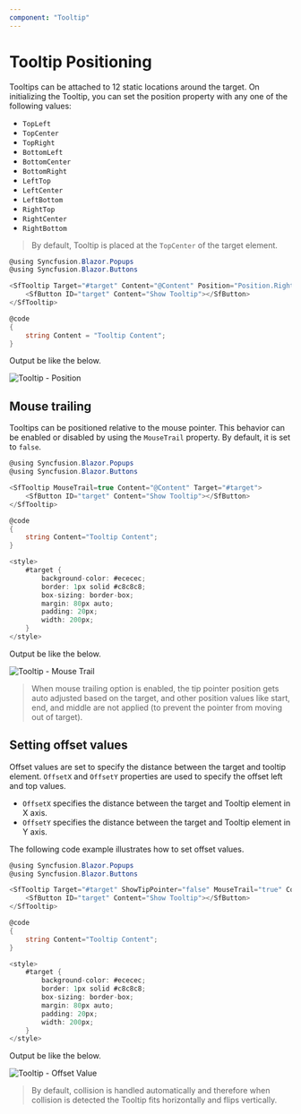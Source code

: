 ```yaml
---
component: "Tooltip"
---
```


# Tooltip Positioning

Tooltips can be attached to 12 static locations around the target.
On initializing the Tooltip, you can set the position property with any one of the following values:

* `TopLeft`
* `TopCenter`
* `TopRight`
* `BottomLeft`
* `BottomCenter`
* `BottomRight`
* `LeftTop`
* `LeftCenter`
* `LeftBottom`
* `RightTop`
* `RightCenter`
* `RightBottom`

> By default, Tooltip is placed at the `TopCenter` of the target element.

```csharp
@using Syncfusion.Blazor.Popups
@using Syncfusion.Blazor.Buttons

<SfTooltip Target="#target" Content="@Content" Position="Position.RightCenter">
    <SfButton ID="target" Content="Show Tooltip"></SfButton>
</SfTooltip>

@code
{
    string Content = "Tooltip Content";
}
```

Output be like the below.

![Tooltip - Position](images/position.gif)

## Mouse trailing

Tooltips can be positioned relative to the mouse pointer. This behavior can be enabled or disabled by using the `MouseTrail` property. By default, it is set to `false`.

```csharp
@using Syncfusion.Blazor.Popups
@using Syncfusion.Blazor.Buttons

<SfTooltip MouseTrail=true Content="@Content" Target="#target">
    <SfButton ID="target" Content="Show Tooltip"></SfButton>
</SfTooltip>

@code
{
    string Content="Tooltip Content";
}

<style>
    #target {
        background-color: #ececec;
        border: 1px solid #c8c8c8;
        box-sizing: border-box;
        margin: 80px auto;
        padding: 20px;
        width: 200px;
    }
</style>
```

Output be like the below.

![Tooltip - Mouse Trail](images/mouse-trail.gif)

> When mouse trailing option is enabled, the tip pointer position gets auto adjusted based on the target, and other position values like start, end, and middle are not applied (to prevent the pointer from moving out of target).

## Setting offset values

Offset values are set to specify the distance between the target and tooltip element.
`OffsetX` and `OffsetY` properties are used to specify the offset left and top values.

* `OffsetX` specifies the distance between the target and Tooltip element in X axis.
* `OffsetY` specifies the distance between the target and Tooltip element in Y axis.

The following code example illustrates how to set offset values.

```csharp
@using Syncfusion.Blazor.Popups
@using Syncfusion.Blazor.Buttons

<SfTooltip Target="#target" ShowTipPointer="false" MouseTrail="true" Content="@Content" OffsetX="30" OffsetY="30">
    <SfButton ID="target" Content="Show Tooltip"></SfButton>
</SfTooltip>

@code
{
    string Content="Tooltip Content";
}

<style>
    #target {
        background-color: #ececec;
        border: 1px solid #c8c8c8;
        box-sizing: border-box;
        margin: 80px auto;
        padding: 20px;
        width: 200px;
    }
</style>

```

Output be like the below.

![Tooltip - Offset Value](images/Offset.gif)

> By default, collision is handled automatically and therefore when collision is detected the Tooltip fits horizontally and flips vertically.
